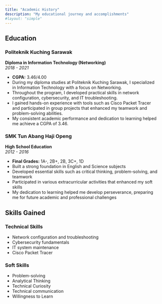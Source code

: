 ```yaml
---
title: "Academic History"
description: "My educational journey and accomplishments"
#layout: "simple"
---
```


## Education

### Politeknik Kuching Sarawak
**Diploma in Information Technology (Networking)**  
*2018 - 2021*

- **CGPA:** 3.46/4.00
- During my diploma studies at Politeknik Kuching Sarawak, I specialized in Information Technology with a focus on Networking. 
- Throughout the program, I developed practical skills in network configuration, cybersecurity, and IT troubleshooting.
- I gained hands-on experience with tools such as Cisco Packet Tracer and participated in group projects that enhanced my teamwork and problem-solving abilities.
- My consistent academic performance and dedication to learning helped me achieve a CGPA of 3.46.

### SMK Tun Abang Haji Openg
**High School Education**  
*2012 - 2016*

- **Final Grades:** 1A-, 2B+, 2B, 3C+, 1D
- Built a strong foundation in English and Science subjects
- Developed essential skills such as critical thinking, problem-solving, and teamwork
- Participated in various extracurricular activities that enhanced my soft skills
- My dedication to learning helped me develop perseverance, preparing me for future academic and professional challenges

## Skills Gained

### Technical Skills
- Network configuration and troubleshooting
- Cybersecurity fundamentals
- IT system maintenance
- Cisco Packet Tracer

### Soft Skills
- Problem-solving
- Analytical Thinking
- Technical Curiosity
- Technical communication
- Willingness to Learn